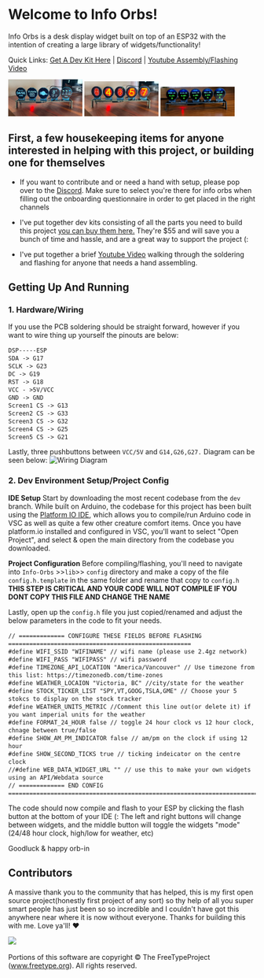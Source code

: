 
# Welcome to Info Orbs!

Info Orbs is a desk display widget built on top of an ESP32 with the intention of creating a large library of widgets/functionality!

Quick Links: [Get A Dev Kit Here](https://brett.tech/collections/electronics-projects/products/info-orbs-full-dev-kit) | [Discord](https://link.brett.tech/discord) | [Youtube Assembly/Flashing Video](https://link.brett.tech/orbsYT) 
<p>
    <img src="references/weather.png" alt="Weather Widget" style="width:30%;">
    <img src="references/time.png" alt="Clock Widget" style="width: 30%;">
    <img src="references/stocks.png" alt="Stock Widget" style="width: 30%;">
</p>

## First, a few housekeeping items for anyone interested in helping with this project, or building one for themselves

- If you want to contribute and or need a hand with setup, please pop over to the [Discord](https://link.brett.tech/discord). Make sure to select you're there for info orbs when filling out the onboarding questionnaire in order to get placed in the right channels 

- I've put together dev kits consisting of all the parts you need to build this project [you can buy them here.](https://brett.tech/collections/electronics-projects/products/info-orbs-full-dev-kit)  They're $55 and will save you a bunch of time and hassle, and are a great way to support the project (:

- I've put together a brief [Youtube Video](https://link.brett.tech/orbsYT) walking through the soldering and flashing for anyone that needs a hand assembling.
## Getting Up And Running

### 1. Hardware/Wiring 
If you use the PCB soldering should be straight forward, however if you want to wire thing up yourself the pinouts are below:

    DSP-----ESP
    SDA -> G17 
    SCLK -> G23 
    DC -> G19 
    RST -> G18
    VCC - >5V/VCC 
    GND -> GND
    Screen1 CS -> G13
    Screen2 CS -> G33
    Screen3 CS -> G32 
    Screen4 CS -> G25
    Screen5 CS -> G21
   
   Lastly, three pushbuttons between `VCC/5V` and `G14,G26,G27.`
Diagram can be seen below: 
<img src="references/wiringDiag.png" alt="Wiring Diagram">


### 2. Dev Environment Setup/Project Config
**IDE Setup**
Start by downloading the most recent codebase from the `dev` branch.
While built on Arduino, the codebase for this project has been built using the  [Platform IO IDE](https://platformio.org/), which allows you to compile/run Arduino code in VSC as well as quite a few other creature comfort items.
Once you have platform.io installed and configured in VSC, you'll want to select "Open Project", and select & open the main directory from the codebase you downloaded.

**Project Configuration**
Before compiling/flashing, you'll need to navigate into `Info-Orbs` >>` lib `>> `config` directory and make a copy of the file `config.h.template` in the same folder and rename that copy to `config.h` **THIS STEP IS CRITICAL AND YOUR CODE WILL NOT COMPILE IF YOU DONT COPY THIS FILE AND CHANGE THE NAME**

Lastly, open up the `config.h` file you just copied/renamed and adjust the below parameters in the code to fit your needs.
```
// ============= CONFIGURE THESE FIELDS BEFORE FLASHING ====================================================
#define WIFI_SSID "WIFINAME" // wifi name (please use 2.4gz network)
#define WIFI_PASS "WIFIPASS" // wifi password
#define TIMEZONE_API_LOCATION "America/Vancouver" // Use timezone from this list: https://timezonedb.com/time-zones
#define WEATHER_LOCAION "Victoria, BC" //city/state for the weather
#define STOCK_TICKER_LIST "SPY,VT,GOOG,TSLA,GME" // Choose your 5 stokcs to display on the stock tracker
#define WEATHER_UNITS_METRIC //Comment this line out(or delete it) if you want imperial units for the weather
#define FORMAT_24_HOUR false // toggle 24 hour clock vs 12 hour clock, chnage between true/false
#define SHOW_AM_PM_INDICATOR false // am/pm on the clock if using 12 hour
#define SHOW_SECOND_TICKS true // ticking indeicator on the centre clock
//#define WEB_DATA_WIDGET_URL "" // use this to make your own widgets using an API/Webdata source
// ============= END CONFIG ==============================================================================
```

    
The code should now compile and flash to your ESP by clicking the flash button at the bottom of your IDE (:
The left and right buttons will change between widgets, and the middle button will toggle the widgets "mode"(24/48 hour clock, high/low for weather, etc)

Goodluck & happy orb-in


## Contributors
A massive thank you to the community that has helped, this is my first open source project(honestly first project of any sort) so thy help of all you super smart people has just been so so incredible and I couldn't have got this anywhere near where it is now without everyone. Thanks for building this with me. Love ya'll! ♥️

<a href="https://github.com/brett-dot-tech/info-orbs/graphs/contributors">
<img src="https://contrib.rocks/image?repo=brett-dot-tech/info-orbs" />
</a>


Portions of this software are copyright © The FreeTypeProject (www.freetype.org). All rights reserved.